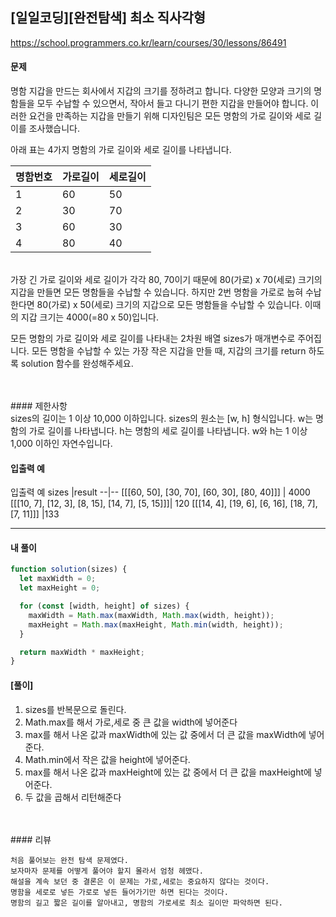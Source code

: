## [일일코딩][완전탐색] 최소 직사각형

https://school.programmers.co.kr/learn/courses/30/lessons/86491

#### 문제

명함 지갑을 만드는 회사에서 지갑의 크기를 정하려고 합니다. 다양한 모양과 크기의 명함들을 모두 수납할 수 있으면서, 작아서 들고 다니기 편한 지갑을 만들어야 합니다. 이러한 요건을 만족하는 지갑을 만들기 위해 디자인팀은 모든 명함의 가로 길이와 세로 길이를 조사했습니다.

아래 표는 4가지 명함의 가로 길이와 세로 길이를 나타냅니다.

| 명함번호 | 가로길이 | 세로길이 |
| -------- | -------- | -------- |
| 1        | 60       | 50       |
| 2        | 30       | 70       |
| 3        | 60       | 30       |
| 4        | 80       | 40       |

<br>
가장 긴 가로 길이와 세로 길이가 각각 80, 70이기 때문에 80(가로) x 70(세로) 크기의 지갑을 만들면 모든 명함들을 수납할 수 있습니다. 하지만 2번 명함을 가로로 눕혀 수납한다면 80(가로) x 50(세로) 크기의 지갑으로 모든 명함들을 수납할 수 있습니다. 이때의 지갑 크기는 4000(=80 x 50)입니다.

모든 명함의 가로 길이와 세로 길이를 나타내는 2차원 배열 sizes가 매개변수로 주어집니다. 모든 명함을 수납할 수 있는 가장 작은 지갑을 만들 때, 지갑의 크기를 return 하도록 solution 함수를 완성해주세요.

<br>
<br>
####  제한사항<br>
sizes의 길이는 1 이상 10,000 이하입니다.
sizes의 원소는 [w, h] 형식입니다.
w는 명함의 가로 길이를 나타냅니다.
h는 명함의 세로 길이를 나타냅니다.
w와 h는 1 이상 1,000 이하인 자연수입니다.

#### 입출력 예

입출력 예
sizes |result
--|--
[[[60, 50], [30, 70], [60, 30], [80, 40]]] | 4000
[[[10, 7], [12, 3], [8, 15], [14, 7], [5, 15]]]| 120
[[[14, 4], [19, 6], [6, 16], [18, 7], [7, 11]]] |133

---

#### 내 풀이

```js
function solution(sizes) {
  let maxWidth = 0;
  let maxHeight = 0;

  for (const [width, height] of sizes) {
    maxWidth = Math.max(maxWidth, Math.max(width, height));
    maxHeight = Math.max(maxHeight, Math.min(width, height));
  }

  return maxWidth * maxHeight;
}
```

#### [풀이]

1. sizes를 반복문으로 돌린다.
2. Math.max를 해서 가로,세로 중 큰 값을 width에 넣어준다
3. max를 해서 나온 값과 maxWidth에 있는 값 중에서 더 큰 값을 maxWidth에 넣어준다.
4. Math.min에서 작은 값을 height에 넣어준다.
5. max를 해서 나온 값과 maxHeight에 있는 값 중에서 더 큰 값을 maxHeight에 넣어준다.
6. 두 값을 곱해서 리턴해준다

<br>
<br>
#### 리뷰

```
처음 풀어보는 완전 탐색 문제였다.
보자마자 문제를 어떻게 풀어야 할지 몰라서 엄청 헤맸다.
해설을 계속 보던 중 결론은 이 문제는 가로,세로는 중요하지 않다는 것이다.
명함을 세로로 넣든 가로로 넣든 들어가기만 하면 된다는 것이다.
명함의 길고 짧은 길이를 알아내고, 명함의 가로세로 최소 길이만 파악하면 된다.
```


